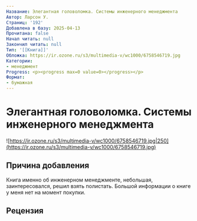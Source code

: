 ```yaml
---
Название: Элегантная головоломка. Системы инженерного менеджмента
Автор: Ларсон У.
Страниц: '192'
Добавлена в базу: 2025-04-13
Прочитана: false
Начал читать: null
Закончил читать: null
Тип: '[[Книга]]'
Обложка: https://ir.ozone.ru/s3/multimedia-v/wc1000/6758546719.jpg
Категории:
- менеджмент
Progress: <p><progress max=0 value=0></progress></p>
Формат:
- бумажная
---
```

# Элегантная головоломка. Системы инженерного менеджмента

![https://ir.ozone.ru/s3/multimedia-v/wc1000/6758546719.jpg|250](https://ir.ozone.ru/s3/multimedia-v/wc1000/6758546719.jpg)

## Причина добавления

Книга именно об инженерном менеджменте, небольшая, заинтересовался, решил взять полистать. Большой информации о книге у меня нет на момент покупки.

## Рецензия